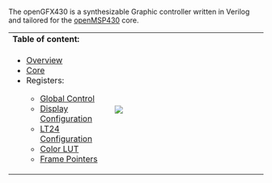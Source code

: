 The openGFX430 is a synthesizable Graphic controller written in Verilog and tailored for the [openMSP430](https://github.com/olgirard/openmsp430) core.

<table border="0" width="100%" style="table-layout:fixed;">
  <tbody>
    <tr>
        <td colspan=2><b>Table of content:</b></td>
    </tr>
    <tr>
        <td colspan=1 width="40%" valign="top">
           <ul>
                <li><a href="https://github.com/olgirard/opengfx430/blob/master/doc/md/overview.md">Overview</a></li>
                <li><a href="https://github.com/olgirard/opengfx430/blob/master/doc/md/core.md">Core</a></li>
                <li>Registers:</li>
                <ul>
                  <li><a href="https://github.com/olgirard/opengfx430/blob/master/doc/md/global_control.md">Global Control</a></li>
                  <li><a href="https://github.com/olgirard/opengfx430/blob/master/doc/md/display_config.md">Display Configuration</a></li>
                  <li><a href="https://github.com/olgirard/opengfx430/blob/master/doc/md/lt24_config.md">LT24 Configuration</a></li>
                  <li><a href="https://github.com/olgirard/opengfx430/blob/master/doc/md/color_lut.md">Color LUT</a></li>
                  <li><a href="https://github.com/olgirard/opengfx430/blob/master/doc/md/frame_pointers.md">Frame Pointers</a></li>
                </ul>
            </ul>
        </td>
        <td colspan=1 width="70%"><img src="https://raw.githubusercontent.com/olgirard/opengfx430/master/doc/images/gfx_structure.png"/></td>
    </tr>
  </tbody>
</table>
